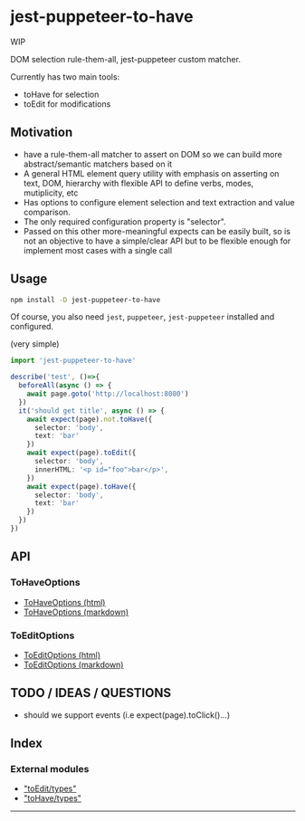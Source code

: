 
jest-puppeteer-to-have
======================

WIP

DOM selection rule-them-all, jest-puppeteer custom matcher.

Currently has two main tools:

*   toHave for selection
*   toEdit for modifications

Motivation
----------

*   have a rule-them-all matcher to assert on DOM so we can build more abstract/semantic matchers based on it
*   A general HTML element query utility with emphasis on asserting on text, DOM, hierarchy with flexible API to define verbs, modes, mutiplicity, etc
*   Has options to configure element selection and text extraction and value comparison.
*   The only required configuration property is "selector".
*   Passed on this other more-meaningful expects can be easily built, so is not an objective to have a simple/clear API but to be flexible enough for implement most cases with a single call

Usage
-----

```sh
npm install -D jest-puppeteer-to-have
```

Of course, you also need `jest`, `puppeteer`, `jest-puppeteer` installed and configured.

(very simple)

```ts
import 'jest-puppeteer-to-have'

describe('test', ()=>{
  beforeAll(async () => {
    await page.goto('http://localhost:8080')
  })
  it('should get title', async () => {
    await expect(page).not.toHave({
      selector: 'body', 
      text: 'bar'
    })
    await expect(page).toEdit({
      selector: 'body',
      innerHTML: '<p id="foo">bar</p>',
    })
    await expect(page).toHave({
      selector: 'body', 
      text: 'bar'
    })
  })
})
```

API
---

### ToHaveOptions

*   [ToHaveOptions (html)](https://cancerberosgx.github.io/jest-puppeteer-to-have/api/interfaces/_tohave_types_.tohaveoptions.html)
*   [ToHaveOptions (markdown)](docs/api-md/interfaces/_tohave_types_.tohaveoptions.md)

### ToEditOptions

*   [ToEditOptions (html)](https://cancerberosgx.github.io/jest-puppeteer-to-have/api/interfaces/_toedit_types_.toeditoptions.html)
*   [ToEditOptions (markdown)](docs/api-md/interfaces/_toedit_types_.toeditoptions.md)

TODO / IDEAS / QUESTIONS
------------------------

*   should we support events (i.e expect(page).toClick()...)

## Index

### External modules

* ["toEdit/types"](modules/_toedit_types_.md)
* ["toHave/types"](modules/_tohave_types_.md)

---

